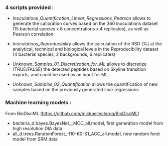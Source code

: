 ### 4 scripts provided :

- *Inoculations_Quantification_Linear_Regressions_Pearson* allows to generate the calibration curves based on the 360 inoculations dataset (15 bacterial species x 6 concentrations x 4 replicates), as well as Pearson correlation

- *Inoculations_Reproducibility* allows the calculation of the RSD (%) at the analytical, technical and biological levels in the Reproducibility dataset (4 bacterial species, 2 backgrounds, 6 replicates)

- *Unknown_Samples_01_Discretization_for_ML* allows to discretize (TRUE/FALSE) the detected peptides based on Skyline transition exports, and could be used as an input for ML

- *Unknown_Samples_02_Quantification* allows the quantification of new samples based on the previously generated linar regressions


### Machine learning models :

From BioDiscML (https://github.com/mickaelleclercq/BioDiscML)
- bacteria_d.bayes.BayesNet__MCC_all.model, first generation model from high resolution DIA data
- all_d.trees.RandomForest_-I10-K0-S1_ACC_all.model, new random forst model from SRM data
